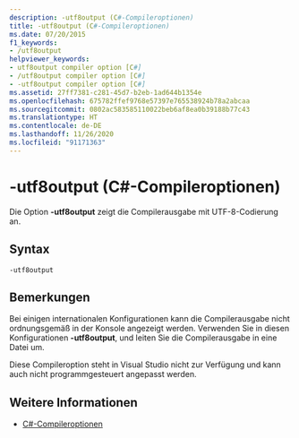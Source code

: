 ```yaml
---
description: -utf8output (C#-Compileroptionen)
title: -utf8output (C#-Compileroptionen)
ms.date: 07/20/2015
f1_keywords:
- /utf8output
helpviewer_keywords:
- utf8output compiler option [C#]
- /utf8output compiler option [C#]
- -utf8output compiler option [C#]
ms.assetid: 27ff7381-c281-45d7-b2eb-1ad644b1354e
ms.openlocfilehash: 675782ffef9768e57397e765538924b78a2abcaa
ms.sourcegitcommit: 0802ac583585110022beb6af8ea0b39188b77c43
ms.translationtype: HT
ms.contentlocale: de-DE
ms.lasthandoff: 11/26/2020
ms.locfileid: "91171363"
---
```

# <a name="-utf8output-c-compiler-options"></a>-utf8output (C#-Compileroptionen)

Die Option **-utf8output** zeigt die Compilerausgabe mit UTF-8-Codierung an.  
  
## <a name="syntax"></a>Syntax  
  
```console  
-utf8output  
```  
  
## <a name="remarks"></a>Bemerkungen  

 Bei einigen internationalen Konfigurationen kann die Compilerausgabe nicht ordnungsgemäß in der Konsole angezeigt werden. Verwenden Sie in diesen Konfigurationen **-utf8output**, und leiten Sie die Compilerausgabe in eine Datei um.  
  
 Diese Compileroption steht in Visual Studio nicht zur Verfügung und kann auch nicht programmgesteuert angepasst werden.  
  
## <a name="see-also"></a>Weitere Informationen

- [C#-Compileroptionen](./index.md)
